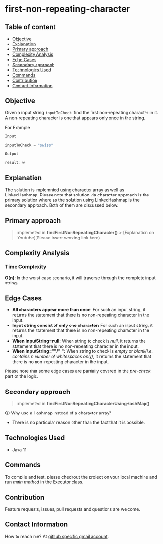 # first-non-repeating-character

## Table of content

- [Objective](#objective)
- [Explanation](#explanation)
- [Primary approach](#primary-approach)
- [Complexity Analysis](#complexity-analysis)
- [Edge Cases](#edge-cases)
- [Secondary approach](#secondary-approach)
- [Technologies Used](#technologies-used)
- [Commands](#commands)
- [Contribution](#contribution)
- [Contact Information](#contact-information)

## Objective

Given a input string `inputToCheck`, find the first non-repeating character in it. A non-repeating character is one that appears only once in the string.

For Example

```java
Input

inputToCheck = "swiss";

Output

result: w
```

## Explanation

The solution is implemnted using character array as well as LinkedHashmap. Please note that solution via character approach is the primary solution where as the solution using LinkedHashmap is the secondary approach. Both of them are discussed below.

## Primary approach

> implemeted in **findFirstNonRepeatingCharacter()** > [Explanation on Youtube](Please insert working link here)

## Complexity Analysis

### Time Complexity

**O(n)**: In the worst case scenario, it will traverse through the complete input string.

## Edge Cases

- **All characters appear more than once:** For such an input string, it returns the statement that there is no non-repeating character in the input.
- **Input string consist of only one character:** For such an input string, it returns the statement that there is no non-repeating character in the input.
- **When inputString=null:** When string to check is _null_, it returns the statement that there is no non-repeating character in the input.
- **When inputString=""/" ":** When string to check is _empty_ or _blank(i.e. contains n number of whitespaces only)_, it returns the statement that there is no non-repeating character in the input.

Please note that some edge cases are partially covered in the _pre-check_ part of the logic.

## Secondary approach

> implemeted in **findFirstNonRepeatingCharacterUsingHashMap()**

Q) Why use a Hashmap instead of a character array?

- There is no particular reason other than the fact that it is possible.

## Technologies Used

- Java 11

## Commands

To compile and test, please checkout the project on your local machine and run _main method_ in the Executor class.

## Contribution

Feature requests, issues, pull requests and questions are welcome.

## Contact Information

How to reach me? At [github specific gmail account](mailto:syedumerahmedcode@gmail.com?subject=[GitHub]%20Hello%20from%20Github).
